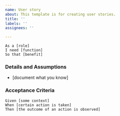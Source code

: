 ```yaml
---
name: User story
about: This template is for creating user stories.
title: ''
labels: ''
assignees: ''

---
```


```gherkin
As a [role]
I need [function]
So that [benefit]
```

### Details and Assumptions
* [document what you know]

### Acceptance Criteria

```gherkin
Given [some context]
When [certain action is taken]
Then [the outcome of an action is observed]
```
